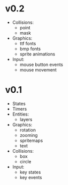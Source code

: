 v0.2
====
* Collisions:
    + point
    + mask
* Graphics:
    + ttf fonts
    + bmp fonts
    + sprite animations
* Input:
    + mouse button events
    + mouse movement

v0.1
====
* States
* Timers
* Entities:
    * layers
* Graphics:
    * rotation
    * zooming
    * spritemaps
    * text
* Collisions:
    * box
    * circle
* Input:
    * key states
    * key events
